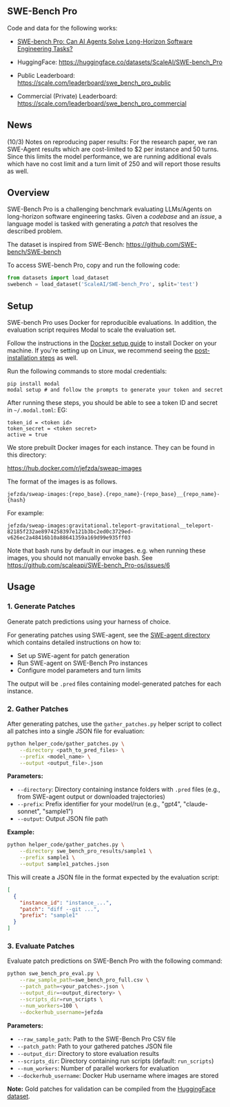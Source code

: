 ## SWE-Bench Pro

Code and data for the following works:
* <a href="https://static.scale.com/uploads/654197dc94d34f66c0f5184e/SWEAP_Eval_Scale%20(9).pdf">SWE-bench Pro: Can AI Agents Solve Long-Horizon Software Engineering Tasks?</a>

* HuggingFace: <a href="https://huggingface.co/datasets/ScaleAI/SWE-bench_Pro">https://huggingface.co/datasets/ScaleAI/SWE-bench_Pro</a>

* Public Leaderboard: <a href="https://scale.com/leaderboard/swe_bench_pro_public">https://scale.com/leaderboard/swe_bench_pro_public</a>

* Commercial (Private) Leaderboard: <a href="https://scale.com/leaderboard/swe_bench_pro_commercial">https://scale.com/leaderboard/swe_bench_pro_commercial</a>

## News

(10/3) Notes on reproducing paper results:
For the research paper, we ran SWE-Agent results which are cost-limited to $2 per instance and 50 turns. Since this limits the model performance, we are running additional evals which have no cost limit and a turn limit of 250 and will report those results as well.

## Overview
SWE-Bench Pro is a challenging benchmark evaluating LLMs/Agents on long-horizon software engineering tasks.
Given a *codebase* and an *issue*, a language model is tasked with generating a *patch* that resolves the described problem.

The dataset is inspired from SWE-Bench: https://github.com/SWE-bench/SWE-bench

To access SWE-bench Pro, copy and run the following code:
```python
from datasets import load_dataset
swebench = load_dataset('ScaleAI/SWE-bench_Pro', split='test')
```

## Setup
SWE-bench Pro uses Docker for reproducible evaluations.
In addition, the evaluation script requires Modal to scale the evaluation set.

Follow the instructions in the [Docker setup guide](https://docs.docker.com/engine/install/) to install Docker on your machine.
If you're setting up on Linux, we recommend seeing the [post-installation steps](https://docs.docker.com/engine/install/linux-postinstall/) as well.

Run the following commands to store modal credentials:
```
pip install modal
modal setup # and follow the prompts to generate your token and secret
```

After running these steps, you should be able to see a token ID and secret in  `~/.modal.toml`:
EG:
```
token_id = <token id>
token_secret = <token secret>
active = true
```

We store prebuilt Docker images for each instance. They can be found in this directory:

https://hub.docker.com/r/jefzda/sweap-images

The format of the images is as follows.

`jefzda/sweap-images:{repo_base}.{repo_name}-{repo_base}__{repo_name}-{hash}`

For example:

`jefzda/sweap-images:gravitational.teleport-gravitational__teleport-82185f232ae8974258397e121b3bc2ed0c3729ed-v626ec2a48416b10a88641359a169d99e935ff03`

Note that bash runs by default in our images. e.g. when running these images, you should not manually envoke bash. See https://github.com/scaleapi/SWE-bench_Pro-os/issues/6

## Usage

### 1. Generate Patches
Generate patch predictions using your harness of choice. 

For generating patches using SWE-agent, see the [SWE-agent directory](./SWE-agent/) which contains detailed instructions on how to:
- Set up SWE-agent for patch generation
- Run SWE-agent on SWE-Bench Pro instances
- Configure model parameters and turn limits

The output will be `.pred` files containing model-generated patches for each instance.

### 2. Gather Patches
After generating patches, use the `gather_patches.py` helper script to collect all patches into a single JSON file for evaluation:

```bash
python helper_code/gather_patches.py \
    --directory <path_to_pred_files> \
    --prefix <model_name> \
    --output <output_file>.json
```

**Parameters:**
- `--directory`: Directory containing instance folders with `.pred` files (e.g., from SWE-agent output or downloaded trajectories)
- `--prefix`: Prefix identifier for your model/run (e.g., "gpt4", "claude-sonnet", "sample1")
- `--output`: Output JSON file path

**Example:**
```bash
python helper_code/gather_patches.py \
    --directory swe_bench_pro_results/sample1 \
    --prefix sample1 \
    --output sample1_patches.json
```

This will create a JSON file in the format expected by the evaluation script:
```json
[
  {
    "instance_id": "instance_...",
    "patch": "diff --git ...",
    "prefix": "sample1"
  }
]
```

### 3. Evaluate Patches
Evaluate patch predictions on SWE-Bench Pro with the following command:

```bash
python swe_bench_pro_eval.py \
    --raw_sample_path=swe_bench_pro_full.csv \
    --patch_path=<your_patches>.json \
    --output_dir=<output_directory> \
    --scripts_dir=run_scripts \
    --num_workers=100 \
    --dockerhub_username=jefzda
```

**Parameters:**
- `--raw_sample_path`: Path to the SWE-Bench Pro CSV file
- `--patch_path`: Path to your gathered patches JSON file
- `--output_dir`: Directory to store evaluation results
- `--scripts_dir`: Directory containing run scripts (default: `run_scripts`)
- `--num_workers`: Number of parallel workers for evaluation
- `--dockerhub_username`: Docker Hub username where images are stored

**Note:** Gold patches for validation can be compiled from the [HuggingFace dataset](https://huggingface.co/datasets/ScaleAI/SWE-bench_Pro).
